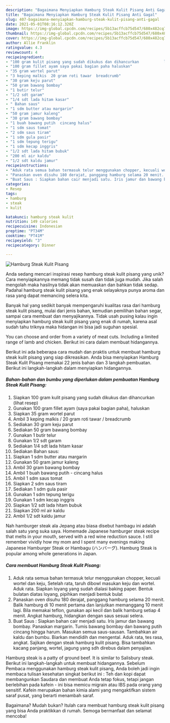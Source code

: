 ```yaml
---
description: "Bagaimana Menyiapkan Hamburg Steak Kulit Pisang Anti Gagal"
title: "Bagaimana Menyiapkan Hamburg Steak Kulit Pisang Anti Gagal"
slug: 407-bagaimana-menyiapkan-hamburg-steak-kulit-pisang-anti-gagal
date: 2021-05-01T08:16:12.320Z
image: https://img-global.cpcdn.com/recipes/5b13acffcb75d547/680x482cq70/hamburg-steak-kulit-pisang-foto-resep-utama.jpg
thumbnail: https://img-global.cpcdn.com/recipes/5b13acffcb75d547/680x482cq70/hamburg-steak-kulit-pisang-foto-resep-utama.jpg
cover: https://img-global.cpcdn.com/recipes/5b13acffcb75d547/680x482cq70/hamburg-steak-kulit-pisang-foto-resep-utama.jpg
author: Allie Franklin
ratingvalue: 4.3
reviewcount: 4
recipeingredient:
- "100 gram kulit pisang yang sudah dikukus dan dihancurkan           lihat resep"
- "100 gram fillet ayam saya pakai bagian paha haluskan"
- "35 gram wortel parut"
- "3 keping malkis  20 gram roti tawar  breadcrumb"
- "30 gram keju parut"
- "50 gram bawang bombay"
- "1 butir telur"
- "1/2 sdt garam"
- "1/4 sdt lada hitam kasar"
- " Bahan saus"
- "1 sdm butter atau margarin"
- "50 gram jamur kaleng"
- "30 gram bawang bombay"
- "1 buah bawang putih  cincang halus"
- "1 sdm saus tomat"
- "2 sdm saus tiram"
- "1 sdm gula pasir"
- "1 sdm tepung terigu"
- "1 sdm kecap inggris"
- "1/2 sdt lada hitam bubuk"
- "200 ml air kaldu"
- "1/2 sdt kaldu jamur"
recipeinstructions:
- "Aduk rata semua bahan termasuk telur menggunakan chopper, kecuali wortel dan keju, Setelah rata, taruh dibowl masukan keju dan wortel. Aduk rata. Siapkan loyang yang sudah dialasi baking paper. Bentuk bulatan diatas loyang, pipihkan menjadi bentuk bulat"
- "Panaskan oven disuhu 180 derajat, panggang hamburg selama 20 menit. Balik hamburg di 10 menit pertama dan lanjutkan memanggang 10 menit lagi. Bila memakai teflon, gunakan api kecil dan balik hamburg setiap 4 menit. Angkat hamburg, hidangkan dengan saus sesuai selera."
- "Buat Saus : Siapkan bahan cair menjadi satu. Iris jamur dan bawang bombay. Panaskan margarin. Tumis bawang bombay dan bawang putih cincang hingga harum. Masukan semua saus-sausan. Tambahkan air kaldu dan bumbu. Biarkan mendidih dan mengental. Aduk rata, tes rasa, angkat. Sajikan dengan steak hamburg kulit pisang. Bisa tambahkan kacang panjang, wortel, jagung yang sdh direbus dalam penyajian."
categories:
- Resep
tags:
- hamburg
- steak
- kulit

katakunci: hamburg steak kulit 
nutrition: 149 calories
recipecuisine: Indonesian
preptime: "PT34M"
cooktime: "PT41M"
recipeyield: "3"
recipecategory: Dinner

---
```



![Hamburg Steak Kulit Pisang](https://img-global.cpcdn.com/recipes/5b13acffcb75d547/680x482cq70/hamburg-steak-kulit-pisang-foto-resep-utama.jpg)

Anda sedang mencari inspirasi resep hamburg steak kulit pisang yang unik? Cara menyiapkannya memang tidak susah dan tidak juga mudah. Jika salah mengolah maka hasilnya tidak akan memuaskan dan bahkan tidak sedap. Padahal hamburg steak kulit pisang yang enak selayaknya punya aroma dan rasa yang dapat memancing selera kita.

Banyak hal yang sedikit banyak mempengaruhi kualitas rasa dari hamburg steak kulit pisang, mulai dari jenis bahan, kemudian pemilihan bahan segar, sampai cara membuat dan menyajikannya. Tidak usah pusing kalau ingin menyiapkan hamburg steak kulit pisang yang enak di rumah, karena asal sudah tahu triknya maka hidangan ini bisa jadi suguhan spesial.

You can choose and order from a variety of meat cuts. Including a limited range of lamb and chicken. Berikut ini cara dalam membuat hidangannya.


Berikut ini ada beberapa cara mudah dan praktis untuk membuat hamburg steak kulit pisang yang siap dikreasikan. Anda bisa menyiapkan Hamburg Steak Kulit Pisang memakai 22 jenis bahan dan 3 langkah pembuatan. Berikut ini langkah-langkah dalam menyiapkan hidangannya.

<!--inarticleads1-->

##### Bahan-bahan dan bumbu yang diperlukan dalam pembuatan Hamburg Steak Kulit Pisang:

1. Siapkan 100 gram kulit pisang yang sudah dikukus dan dihancurkan           (lihat resep)
1. Gunakan 100 gram fillet ayam (saya pakai bagian paha), haluskan
1. Siapkan 35 gram wortel parut
1. Ambil 3 keping malkis / 20 gram roti tawar / breadcrumb
1. Sediakan 30 gram keju parut
1. Sediakan 50 gram bawang bombay
1. Gunakan 1 butir telur
1. Gunakan 1/2 sdt garam
1. Sediakan 1/4 sdt lada hitam kasar
1. Sediakan  Bahan saus:
1. Siapkan 1 sdm butter atau margarin
1. Gunakan 50 gram jamur kaleng
1. Ambil 30 gram bawang bombay
1. Ambil 1 buah bawang putih - cincang halus
1. Ambil 1 sdm saus tomat
1. Siapkan 2 sdm saus tiram
1. Sediakan 1 sdm gula pasir
1. Gunakan 1 sdm tepung terigu
1. Gunakan 1 sdm kecap inggris
1. Siapkan 1/2 sdt lada hitam bubuk
1. Siapkan 200 ml air kaldu
1. Ambil 1/2 sdt kaldu jamur


Nah hamburger steak ala Jepang atau biasa disebut hambagu ini adalah salah satu yang suka saya. Homemade Japanese hamburger steak recipe that melts in your mouth, served with a red wine reduction sauce. I still remember vividly how my mom and I spent many evenings making Japanese Hamburger Steak or Hambagu (ハンバーグ). Hamburg Steak is popular among whole generations in Japan. 

<!--inarticleads2-->

##### Cara membuat Hamburg Steak Kulit Pisang:

1. Aduk rata semua bahan termasuk telur menggunakan chopper, kecuali wortel dan keju, Setelah rata, taruh dibowl masukan keju dan wortel. Aduk rata. Siapkan loyang yang sudah dialasi baking paper. Bentuk bulatan diatas loyang, pipihkan menjadi bentuk bulat
1. Panaskan oven disuhu 180 derajat, panggang hamburg selama 20 menit. Balik hamburg di 10 menit pertama dan lanjutkan memanggang 10 menit lagi. Bila memakai teflon, gunakan api kecil dan balik hamburg setiap 4 menit. Angkat hamburg, hidangkan dengan saus sesuai selera.
1. Buat Saus : Siapkan bahan cair menjadi satu. Iris jamur dan bawang bombay. Panaskan margarin. Tumis bawang bombay dan bawang putih cincang hingga harum. Masukan semua saus-sausan. Tambahkan air kaldu dan bumbu. Biarkan mendidih dan mengental. Aduk rata, tes rasa, angkat. Sajikan dengan steak hamburg kulit pisang. Bisa tambahkan kacang panjang, wortel, jagung yang sdh direbus dalam penyajian.


Hamburg steak is a patty of ground beef. It is similar to Salisbury steak. Berikut ini langkah-langkah untuk membuat hidangannya. Sebelum Pembaca menggunakan hamburg steak kulit pisang, Anda boleh jadi ingin membaca tulisan kesehatan singkat berikut ini : Teh dan kopi dapat membangunkan Saudara dan membuat Anda tetap fokus, tetapi jangan berlebihan pada kafein - ini bisa memicu migrain atau IBS pada orang yang sensitif. Kafein merupakan bahan kimia alami yang mengaktifkan sistem saraf pusat, yang berarti menambah saraf. 

Bagaimana? Mudah bukan? Itulah cara membuat hamburg steak kulit pisang yang bisa Anda praktikkan di rumah. Semoga bermanfaat dan selamat mencoba!
